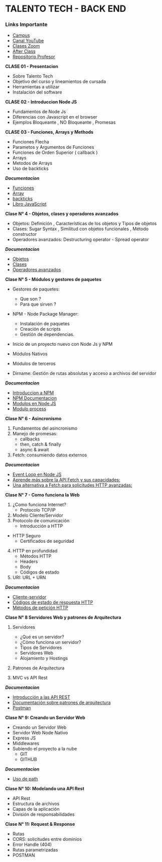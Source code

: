 # TALENTO TECH - BACK END 

### Links Importante 

* [Campus](https://aulasvirtuales.bue.edu.ar)
* [Canal YouTube ](https://www.youtube.com/playlist?list=PLFrRCGZxo-48OwrdcdPtrlweaVXJDIfpX)
* [Clases Zoom](https://us02web.zoom.us/meeting/register/GB3Wm7C5SBOa0qWAmH_EkQ?_x_zm_rtaid=zC_GuNmFS26mO_7ihr85pA.1743940856330.688d891a5dfd72c51f1f741ca06f5d18&_x_zm_rhtaid=483#/registration)
* [After Class](https://meet.google.com/hgp-mepm-jdp)
* [Repositorio Profesor](https://github.com/JePaFe/Talento-Tech-Comision-25023-Back-End-Node-JS)


**CLASE 01 - Presentacion**

* Sobre Talento Tech
* Objetivo del curso y lineamientos de cursada
* Herramientas a utilizar
* Instalación del software

**CLASE 02 - Introduccion Node JS**
* Fundamentos de Node Js
* Diferencias con Javascript en el browser
* Ejemplos Bloqueante , NO Bloqueante , Promesas

**CLASE 03 - Funciones, Arrays y Methods**
* Funciones Flecha
* Parametos y Argumentos de Funciones
* Funciones de Orden Superior ( callback )
* Arrays
* Metodos de Arrays
* Uso de backticks

***Documentacion***
* [Funciones](https://developer.mozilla.org/es/docs/Web/JavaScript/Guide/Functions)
* [Array](https://developer.mozilla.org/es/docs/Web/JavaScript/Reference/Global_Objects/Array)
* [backticks](https://developer.mozilla.org/es/docs/Web/JavaScript/Reference/Template_literals)
* [Libro JavaScript](https://www.eloquentjavascript.es/)

**Clase N° 4 - Objetos, clases y operadores avanzados**
* Objetos: Definición , Características de los objetos y Tipos de objetos
* Clases: Sugar Syntax , Similitud con objetos funcionales , Método constructor
* Operadores avanzados: Destructuring operator - Spread operator

***Documentacion***
* [Objetos](https://developer.mozilla.org/es/docs/Web/JavaScript/Guide/Working_with_objects)
* [Clases](https://developer.mozilla.org/es/docs/Web/JavaScript/Reference/Classes)
* [Operadores avanzados](https://developer.mozilla.org/en-US/docs/Web/JavaScript/Reference/Global_Objects/Function)

**Clase N° 5 - Módulos y gestores de paquetes**

* Gestores de paquetes:
   - Que son ?
   - Para que sirven ?
   
* NPM - Node Package Manager:
   - Instalación de paquetes
   - Creación de scripts
   - Gestión de dependencias.

* Inicio de un proyecto nuevo con Node Js y NPM
* Módulos Nativos
* Módulos de terceros
* Dirname: Gestión de rutas absolutas y acceso a archivos del servidor

***Documentacion***
* [Introduccion a NPM](https://nodejs.org/es/learn/getting-started/introduction-to-nodejs)
* [NPM Documentacion](https://docs.npmjs.com/)
* [Modulos en Node JS](https://nodejs.org/docs/latest/api/packages.html)
* [Modulo process](https://nodejs.org/docs/latest/api/process.html#processargv)

**Clase N° 6 - Asincronismo**
1. Fundamentos del asincronismo
2. Manejo de promesas:
   * callbacks
   * then, catch & finally
   * async & await
3. Fetch: consumiendo datos externos

***Documentacion***
* [Event Loop en Node JS](https://nodejs.org/en/learn/asynchronous-work/event-loop-timers-and-nexttick)
* [Aprende más sobre la API Fetch y sus capacidades:](https://developer.mozilla.org/en-US/docs/Web/API/Fetch_API)
* [Una alternativa a Fetch para solicitudes HTTP avanzadas:](https://github.com/axios/axios)

**Clase N° 7 - Como funciona la Web**
1. ¿Como funciona Internet?
   * Protocolo TCP/IP
2. Modelo Cliente/Servidor
3. Protocolo de comunicación
   * Introducción a HTTP
* HTTP Seguro
   * Certificados de seguridad
4. HTTP en profundidad
   * Métodos HTTP
   * Headers
   * Body
   * Códigos de estado
5. URI: URL + URN

***Documentacion***
* [Cliente-servidor](https://es.wikipedia.org/wiki/Cliente-servidor)
* [Códigos de estado de respuesta HTTP](https://developer.mozilla.org/es/docs/Web/HTTP/Reference/Status)
* [Métodos de petición HTTP](https://developer.mozilla.org/es/docs/Web/HTTP/Reference/Methods)


**Clase N° 8 Servidores Web y patrones de Arquitectura**

1. Servidores
   * ¿Qué es un servidor?
   * ¿Cómo funciona un servidor?
   * Tipos de Servidores
   * Servidores Web
   * Alojamiento y Hostings

2. Patrones de Arquitectura

3. MVC vs API Rest

***Documentacion***

* [Introducción a las API REST](https://restfulapi.net/)
* [Documentación sobre patrones de arquitectura](https://martinfowler.com/)
* [Postman](https://www.postman.com/)

**Clase N° 9: Creando un Servidor Web**

* Creando un Servidor Web
* Servidor Web Node Nativo
* Express JS
* Middlewares
* Subiendo el proyecto a la nube
   - GIT
   - GITHUB

***Documentacion***

* [Uso de path](https://nodejs.org/api/path.html)

**Clase N° 10: Modelando una API Rest**

* API Rest
* Estructura de archivos
* Capas de la aplicación
* División de responsabilidades

**Clase N° 11: Request & Response**
* Rutas
* CORS: solicitudes entre dominios
* Error Handle (404)
* Rutas parametrizadas
* POSTMAN
